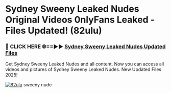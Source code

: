 # Sydney Sweeny Leaked Nudes Original Videos 0nlyFans Leaked - Files Updated! (82ulu)

<h3>🔴 CLICK HERE 🌐==►► <a href="https://tinyurl.com/52m3yx9h" rel="nofollow">Sydney Sweeny Leaked Nudes Updated Files</a></h3>

Get Sydney Sweeny Leaked Nudes and all content. Now you can access all videos and pictures of Sydney Sweeny Leaked Nudes. New Updated Files 2025!

[![82ulu](https://i.imgur.com/TnHtlc8.gif)](https://tinyurl.com/52m3yx9h)
sweeny nude